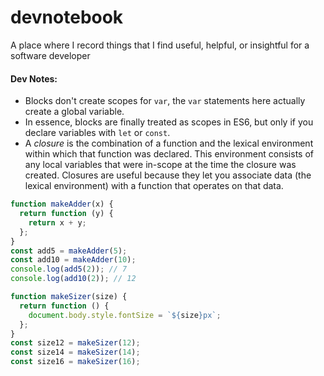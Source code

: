 # devnotebook
A place where I record things that I find useful, helpful, or insightful for a software developer

#### Dev Notes:
- Blocks don't create scopes for `var`, the `var` statements here actually create a global variable.
- In essence, blocks are finally treated as scopes in ES6, but only if you declare variables with `let` or `const`.
- A *closure* is the combination of a function and the lexical environment within which that function was declared. This environment consists of any local variables that were in-scope at the time the closure was created. Closures are useful because they let you associate data (the lexical environment) with a function that operates on that data.
```javascript
function makeAdder(x) {
  return function (y) {
    return x + y;
  };
}
const add5 = makeAdder(5);
const add10 = makeAdder(10);
console.log(add5(2)); // 7
console.log(add10(2)); // 12
```
```javascript
function makeSizer(size) {
  return function () {
    document.body.style.fontSize = `${size}px`;
  };
}
const size12 = makeSizer(12);
const size14 = makeSizer(14);
const size16 = makeSizer(16);
```
